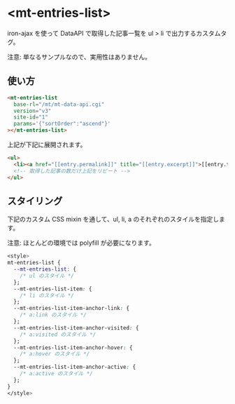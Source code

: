 # \<mt-entries-list\>

iron-ajax を使って DataAPI で取得した記事一覧を ul > li で出力するカスタムタグ。

注意: 単なるサンプルなので、実用性はありません。

## 使い方

```html
<mt-entries-list
  base-rl="/mt/mt-data-api.cgi"
  version="v3"
  site-id="1"
  params='{"sortOrder":"ascend"}'
></mt-entries-list>
```

上記が下記に展開されます。

```html
<ul>
  <li><a href="[[entry.permalink]]" title="[[entry.excerpt]]">[[entry.title]]</a></li>
  <!-- 取得した記事の数だけ上記をリピート -->
</ul>
```

## スタイリング

下記のカスタム CSS mixin を通して、ul, li, a のそれぞれのスタイルを指定します。

注意: ほとんどの環境では polyfill が必要になります。

```css
<style>
mt-entries-list {
  --mt-entries-list: {
    /* ul のスタイル */
  };
  --mt-entries-list-item: {
    /* li のスタイル */
  };
  --mt-entries-list-item-anchor-link: {
    /* a:link のスタイル */
  };
  --mt-entries-list-item-anchor-visited: {
    /* a:visited のスタイル */
  };
  --mt-entries-list-item-anchor-hover: {
    /* a:hover のスタイル */
  };
  --mt-entries-list-item-anchor-active: {
    /* a:active のスタイル */
  };
}
</style>
```
